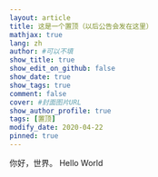 ```yaml
---
layout: article
title: 这是一个置顶（以后公告会发在这里）
mathjax: true
lang: zh
author: #可以不填
show_title: true
show_edit_on_github: false
show_date: true
show_tags: true
comment: false
cover: #封面图片URL
show_author_profile: true
tags: [置顶]
modify_date: 2020-04-22
pinned: true 
---
```


你好，世界。
Hello World
